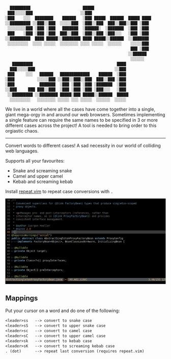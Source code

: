 ```
  █████████                       █████
 ███░░░░░███                     ░░███
░███    ░░░  ████████    ██████   ░███ █████  ██████  █████ ████
░░█████████ ░░███░░███  ░░░░░███  ░███░░███  ███░░███░░███ ░███
 ░░░░░░░░███ ░███ ░███   ███████  ░██████░  ░███████  ░███ ░███
 ███    ░███ ░███ ░███  ███░░███  ░███░░███ ░███░░░   ░███ ░███
░░█████████  ████ █████░░████████ ████ █████░░██████  ░░███████
 ░░░░░░░░░  ░░░░ ░░░░░  ░░░░░░░░ ░░░░ ░░░░░  ░░░░░░    ░░░░░███
                                                       ███ ░███
                                                      ░░██████
                                                       ░░░░░░
   █████████                                     ████
  ███░░░░░███                                   ░░███
 ███     ░░░   ██████   █████████████    ██████  ░███
░███          ░░░░░███ ░░███░░███░░███  ███░░███ ░███
░███           ███████  ░███ ░███ ░███ ░███████  ░███
░░███     ███ ███░░███  ░███ ░███ ░███ ░███░░░   ░███
 ░░█████████ ░░████████ █████░███ █████░░██████  █████
  ░░░░░░░░░   ░░░░░░░░ ░░░░░ ░░░ ░░░░░  ░░░░░░  ░░░░░
```

We live in a world where all the cases have come together into a single, giant mega-orgy
in and around our web browsers. Sometimes implementing a single feature can require the same
names to be specified in 3 or more different cases across the project! A tool is needed
to bring order to this orgiastic chaos.

---

Convert words to different cases! A sad necessity in our world of colliding web languages.

Supports all your favourites:
* Snake and screaming snake
* Camel and upper camel
* Kebab and screaming kebab

Install [repeat.vim](https://github.com/tpope/vim-repeat) to repeat case conversions with `.`

![Snakey Camel Demo](https://github.com/scrooloose/vim-snakey-camel/raw/master/demo.gif)

## Mappings

Put your cursor on a word and do one of the following:
```
<leader>ss   --> convert to snake case
<leader>sS   --> convert to upper snake case
<leader>sc   --> convert to camel case
<leader>sC   --> convert to upper camel case
<leader>sk   --> convert to kebab case
<leader>sK   --> convert to screaming kebab case
. (dot)      --> repeat last conversion (requires repeat.vim)
```
